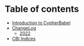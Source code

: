# Table of contents

* [Introduction to CypherBabel](README.md)
* [ChangeLog](changelog/README.md)
  * [2022](changelog/2022.md)
* [CBI Indices](cbi-indices.md)
